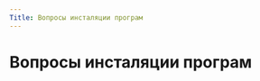 ```yaml
---
Title: Вопросы инсталяции програм
---
```



Вопросы инсталяции програм
==========================

<!-- TOC -->
